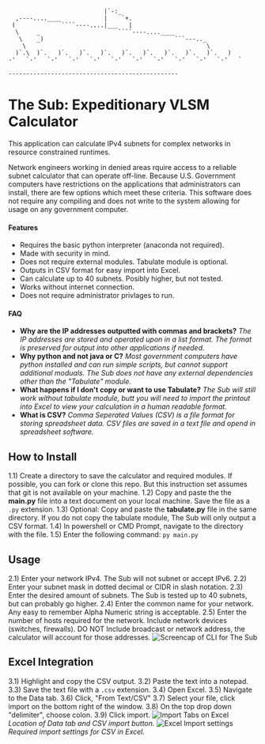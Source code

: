 `````                     
                           |`-:_
  ,----....____            |    `+.
 (             ````----....|___   |
  \     _                      ````----....____
   \    _)                                     ```---.._
    \                                                   \
  )`.\  )`.   )`.   )`.   )`.   )`.   )`.   )`.   )`.   )`.   )
-'   `-'   `-'   `-'   `-'   `-'   `-'   `-'   `-'   `-'   `-'   `

------------------------------------------------
`````
# The Sub: Expeditionary VLSM Calculator
This application can calculate IPv4 subnets for complex networks in resource constrained runtimes.

Network engineers working in denied areas rquire access to a reliable subnet calculator that can operate off-line. Because U.S. Government computers have restrictions on the applications that administrators can install, there are few options which meet these criteria. 
This software does not require any compiling and does not write to the system allowing for usage on any government computer.
#### Features
- Requires the basic python interpreter (anaconda not required).
- Made with security in mind.
- Does not require external modules. Tabulate module is optional.
- Outputs in CSV format for easy import into Excel.
- Can calculate up to 40 subnets. Posibly higher, but not tested.
- Works without internet connection.
- Does not require administrator privlages to run.

#### FAQ
- **Why are the IP addresses outputted with commas and brackets?** _The IP addresses are stored and operated upon in a list format. The format is preserved for output into other applications if needed._
- **Why python and not java or C?** _Most government computers have python installed and can run simple scripts, but cannot support additional moduals. The Sub does not have any external dependencies other than the "Tabulate" module._
- **What happens if I don't copy or want to use Tabulate?** _The Sub will still work without tabulate module, butt you will need to import the printout into Excel to view your calculation in a human readable format._
- **What is CSV?** _Comma Seperated Values (CSV) is a file format for storing spreadsheet data. CSV files are saved in a text file and opend in spreadsheet software._

## How to Install
1.1) Create a directory to save the calculator and required modules. If possible, you can fork or clone this repo. But this instruction set assumes that git is not available on your machine.
1.2) Copy and paste the the **main.py** file into a text document on your local machine. Save the file as a ```.py``` extension.
1.3) Optional: Copy and paste the **tabulate.py** file in the same directory. If you do not copy the tabulate module, The Sub will only output a CSV format.
1.4) In powershell or CMD Prompt, navigate to the directory with the file.
1.5) Enter the following command:
```py main.py```

## Usage
2.1) Enter your network IPv4. The Sub will not subnet or accept IPv6.
2.2) Enter your subnet mask in dotted decimal or CIDR in slash notation.
2.3) Enter the desired amount of subnets. The Sub is tested up to 40 subnets, but can probably go higher.
2.4) Enter the common name for your network. Any easy to remember Alpha Numeric string is acceptable.
2.5) Enter the number of hosts required for the network. Include network devices (switches, firewalls). DO NOT Include broadcast or network address, the calculator will account for those addresses.
![Screencap of CLI for The Sub](https://github.com/TheMagicNacho/subnet/blob/master/archive/img/screencap_v2.PNG)

## Excel Integration
3.1) Highlight and copy the CSV output.
3.2) Paste the text into a notepad.
3.3) Save the text file with a ```.csv``` extension.
3.4) Open Excel.
3.5) Navigate to the Data tab.
3.6) Click, "From Text/CSV"
3.7) Select your file, click import on the bottom right of the window.
3.8) On the top drop down "delimiter", choose colon.
3.9) Click import. 
![Import Tabs on Excel](https://github.com/TheMagicNacho/subnet/blob/master/archive/img/excel_screencap.PNG)
_Location of Data tab and CSV import button._
![Excel Import settings](https://github.com/TheMagicNacho/subnet/blob/master/archive/img/import.PNG)
_Required import settings for CSV in Excel._


